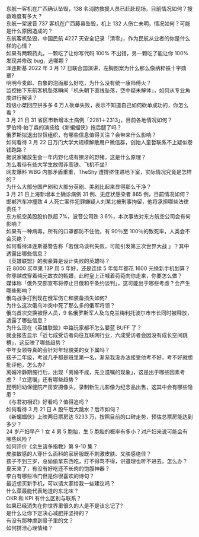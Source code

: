 东航一客机在广西确认坠毁，138 名消防救援人员已赶赴现场，目前情况如何？搜救难度有多大？  
东航一架波音 737 客机在广西藤县坠毁，机上 132 人伤亡未明，情况如何？可能是什么原因造成的？  
东航客机坠毁，中国民航 4227 天安全记录「清零」，作为民航从业者的你是什么样的心情？  
如果有两颗药丸，一颗吃了让你写代码 100% 不出错，另一颗吃了能让你 100% 发现并修改 bug，选哪颗？  
泽连斯基 2022 年 3 月 17 日联合国演讲，左胸图案为什么那么像纳粹铁十字勋章?  
明明今麦郎、白象的泡面那么好吃，为什么没有统一康师傅火？  
监控拍下东航客机坠落瞬间「机头朝下直线坠落，空中疑未解体」，如何从专业角度进行解读？  
超级小桀回应拼多多 6 万人砍单失败，表示不知道自己如何砍单成功的，你怎么看？  
3 月 21 日 31 省区市新增本土病例「2281＋2313」，目前各地情况如何？  
罗伯特·帕丁森的演技给《新蝙蝠侠》拖后腿了吗？  
俄罗斯拟退出世贸组织，有哪些信息值得关注？会带来什么影响？  
如何看待 3 月 22 日万门大学大规模解散用户微信群，创始人童哲联系不上疑似卷钱跑路？  
据说家猪放生会一年内野化成有獠牙的野猪，这是什么原理？  
怎么看待有些大学生放假非高铁、飞机不坐?  
网友爆料 WBG 内部矛盾重重，TheShy 遭排挤住进地下室，实际情况究竟是怎样的？  
为什么大部分国产剧和大部分英剧、美剧比起来显得那么干净？  
3 月 21 日上海新增本土确诊病例 31 例、无症状感染者 865 例，目前情况如何？  
邯郸汽车冲撞致 4 人死亡案件犯罪嫌疑人刘某北被刑事拘留，他将承担哪些法律责任？  
东方航空美股股价跌超 7%，波音公司跌 3.6%，本次事故对东方航空公司会有何影响？  
如果有一种病毒，所有的口罩都防不住他，有 90％至 100％的致死率，人类会不会灭绝？  
如何看待泽连斯基警告称「若俄乌谈判失败，可能引发第三次世界大战 」？其中透露出哪些信息？  
《英雄联盟》的腕豪算是设计失败的英雄吗？  
花 8000 买苹果 13P 用 5 年好，还是连续 5 年每年都花 1600 元换新手机划算？  
你穿越成穿着纯元故衣的甄嬛，此时皇上正喊着菀菀向你走来，你要怎么做？  
媒体称「俄外交部宣布将停止日俄和平条约谈判」，这可能出于哪些考虑？会产生哪些影响？  
俄乌战争打到现在俄军伤亡和装备损失如何?  
为什么这次俄乌冲突中死了那么多的俄军将领？  
俄乌首次交换被俘人员，9 名俄罗斯军人及乌克兰梅利托波尔市市长同时被释放，透露了哪些信息？  
为什么现在《英雄联盟》中路玩家都不怎么要蓝 BUFF 了？  
就业报告显示「近七成受访者向往互联网行业，六成受访者会因没有成长空间跳槽」，这反映了哪些趋势？  
中年女领导真的会针对年轻貌美的女下属吗？  
孩子二年级，考试几乎都是班里第一名，渐渐我没办法接受他考不好，考不好就想批评他，怎么办?  
离婚冷静期施行后，出现「离婚不成，先立遗嘱的现象」，这是出于哪些因素考虑？「立遗嘱」还有哪些趋势？  
昆明妇幼保健院产房安摄像头，录制新生儿影像为纪念品出售，这其中会有哪些隐患？  
《与君初相识》好看吗？值得追吗？  
如何看待 3 月 21 日 A 股午后大跳水？后市如何？  
《新蝙蝠侠》上映两日票房达 5233 万，按照目前的口碑走势，预估总票房能达到多少？  
24 岁产妇早产 1 女 4 男 5 胞胎，生 5 胞胎的概率有多小？对产妇来说可能会有哪些风险？  
如何评价《余生请多指教》第 9-10 集？  
皮肤敏感的人穿什么面料的家居服既不刺激皮肤、又肤感绝佳？  
孩子不到三岁，总偷偷拿东西吃，打不得骂不得，讲道理也听不进去，怎么办？  
夏天来了，有没有好吃还不长肉的饱腹神器？  
李白有哪些冷门但是你很喜欢的诗句？  
最近想买新手机，可以请大家给我一些建议吗？  
什么菜最能代表地道的东北味？  
OKR 和 KPI 有什么区别与联系？  
如果已经消失在你世界里很久的人是不是该忘记了?  
是什么让你下定决心减肥并坚持的？  
有没有那种虐到骨子里的文？  
如何排泄心理情绪？  
